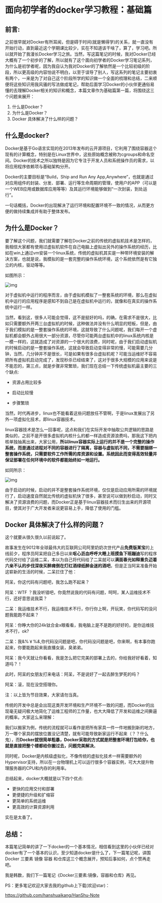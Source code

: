 # 面向初学者的docker学习教程：基础篇

## 前言:

之前很早就对Docker有所耳闻，但是碍于时间(就是懒得学)的关系，就一直没有开始行动，直到最近这个学期课比较少，实在不知道该干啥了，算了，学习吧。所以就开始了我漫长Docker学习之旅。当然，写这篇笔记的时候，我对Docker已经大概有了一个初步的了解，所以就有了这个面向初学者的Docker学习笔记系列，为什么是初学者呢，因为我自认为我对Docker的了解依然是一个比较初级的阶段，所以更高级的内容怕说不明白，以至于误导了别人，写这系列的笔记主要初衷有两个，一来是为了对自己这个阶段所学的知识做一个全面的梳理和总结，二来顺便将这些知识用我风骚的写法做成笔记，帮助后面学习Docker的小伙伴更通俗易懂的去理解Docker相关的知识和概念，本篇文章作为基础篇第一篇，将围绕这三个问题来展开：

1. 什么是Docker？
2. 为什么是Docker？
3. Docker 具体解决了什么样的问题？

## 什么是docker?

Docker是基于Go语言实现的在2013年发布的云开源项目，它利用了围绕容器这个现有的计算概念，特别是在Linux世界中，这些原始概念被称为cgroups和命名空间。Docker的技术之所以独特是因为它专注于开发人员和系统操作员的需求，以将应用程序依赖项与基础架构分开。

Docker的主要目标是“Build，Ship and Run Any App,Anywhere”，也就是通过对应用组件的封装、分发、部署、运行等生命周期的管理，使用户的APP（可以是一个WEB应用或数据库应用等等）及其运行环境能够做到“一次封装，到处运行”。

一句话概括，Docker的出现解决了运行环境和配置环境不一致的情况，从而更方便的做持续集成并有助于整体发布。



## 为什么是Docker？

要了解这个问题，我们就需要了解在Docker之前的传统的虚拟机技术是怎样的，我相信大家都有使用过虚拟机软件在自己电脑上虚拟出另外的操作系统的经历，比如在win上通过vm安装一个linux系统，传统的虚拟机其实是一种带环境安装的解决方案，也就是说，我模拟的是一套完整的操作系统环境，这个系统依然是有它独立的内核，驱动等等。

如图所示：

![img](https://github.com/hanshuaikang/HanShu-Note/blob/master/Docker%E5%88%9D%E7%BA%A7%E5%85%A5%E9%97%A8%E6%95%99%E7%A8%8B/image/index.png?raw=true) 

对于虚拟机中运行的程序而言，由于虚拟机模拟了一整套系统的环境，那么在虚拟机中运行的应用程序是感知不到自己是在虚拟机中运行的，就像和在真实的操作系统中运行一样。

当然，看到这，很多人可能会觉得，这不是挺好的吗，的确，在需求不是很大，比如只需要额外开两三台虚拟机的时候，这种做法并没有什么明显的短板，但是，由于我们模拟的是一整套操作系统的环境，这就导致了什么问题呢，我们每开一个虚拟机都会额外占用很大一部分资源，尽管你可能两台虚拟机中的linux系统内核是一模一样的，这就造成了对资源的一个很大的浪费，同时呢，由于我们启动虚拟机的时候启动的是一整套操作系统，这就会导致启动变得非常的慢，可能需要几分钟，当然，几分钟并不是很长，可是如果有很多台虚拟机呢？可能当运维好不容易把所有虚拟机启动完成了，发现秒杀已经结束了，这对于很多大规模的应用来说是不能忍的，第三点，就是步骤非常繁琐，我们现在总结一下传统虚拟机最主要的三个缺点:

- 资源占用比较多
- 启动比较慢

- 步骤繁琐

当然，时代再进步，linux也不能看着这些问题放任不管啊，于是linux发展出了另外一项虚拟化技术，即linux容器技术。

linux容器技术是怎么一回事呢，这点和我们在实际开发中抽取公共逻辑的思路是类似的，之前不是开很多虚拟机内核什么的都一样造成资源浪费吗，那我这下把内核单独抽离出来，大家公用，**所以linux容器实际上运行的并不是一个完整的操作系统，而是通过进程对不同的容器进行了隔离，容器与虚拟机不同，不需要捆绑一整套操作系统，只需要软件工作所需的库资源和设置。系统因此而变得高效轻量并保证部署在任何环境中的软件都能始终如一地运行。**

如同所示：

![img](https://github.com/hanshuaikang/HanShu-Note/blob/master/Docker%E5%88%9D%E7%BA%A7%E5%85%A5%E9%97%A8%E6%95%99%E7%A8%8B/image/index2.png?raw=true)

由于启动的时候，启动的并不是整套操作系统环境，仅仅是启动应用所需的环境就行了，启动速度自然就比传统的虚拟机快了很多，甚至说可以做到秒启动，同时又解决了资源浪费的问题，而Docker正是基于linux容器技术而衍生出来的开源项目，使其对于广大开发者来说更容易上手，降低了使用的门槛。



## Docker 具体解决了什么样的问题？

这个就要从很久很久以前说起了。

故事发生在9012年全球最伟大的互联网公司阿里奶奶次世代产品**免费版某宝**的上线前夕，程序员阿呆把自己多日以来**呕心沥血呼呼大睡上班摸鱼下班蹦迪**写的程序代码交付给了运维二呆，本以为自己将代码给了二呆就可以**满面春光如释重负迈着六亲不认的步伐深夜买醉瘫倒在灯红酒绿纸醉金迷的酒吧**，但是正当阿呆准备开始这崭新的生活的时候，二呆拦住了他：

阿呆，你这代码有问题吧，我怎么跑不起来？

阿呆：WTF ？我没听错吧，你竟然说我的代码有问题，呵呵，某人运维技术不行，还好意思说我菜？

二呆：我运维技术不行，我运维技术不行，你行你上啊，开玩笑，你代码写的没问题我能跑不起来？

阿呆：你睁大你的24k钛合金x眼看看，我电脑上是不是跑的好好的，是你运维技术不行，ok?

二呆：我&%￥%*&*,你代码没问题是吧，你代码没问题是吧，你来啊，有本事你跑起来，你要能跑起来我直播女装，臭弟弟。

阿呆：我今天就让你看看，我是怎么把它完美的部署上去的，你给我好好看着，知道吗？！

此时，阿呆的女朋友打来电话：阿呆，不是说好了一起去醉生梦死的吗？

阿呆：滚，现在没空搭理你。

注：以上皆为节目效果，大家请勿当真。

传统的开发中总是会出现这类开发环境和生产环境不一致的问题，而Docker的出现毫无疑问极大地简化了运维工程师的工作量，也大大降低了开发和运维之间撕逼的概率。大家这么来理解：

我们以搬家为例，传统的流程就可以看作是把所有家具一件一件地搬到新的地方，万一哪个家具的摆放位置没记清楚，就有可能导致新家运行不起来（？？什么鬼），而**Docker就很简单粗暴，Docker采取的方式就是把整套环境打包给你，也就是直接把整个楼都给你搬过去，问题完美解决**。

同时呢，Docker是内核级虚拟化，不像传统的虚拟化技术一样需要额外的Hypervisor支持，所以在一台物理机上可以运行很多个容器实例，可大大提升物理服务器的CPU和内存的利用率。

总结起来，docker大概就是以下四个优点:

- 更快的应用交付和部署
- 更便捷的升级和扩缩容
- 更简单的系统运维
- 更高效的计算资源利用



实在是太香了。

## 总结：

本篇笔记简单的讲了一下docker的一个基本情况，相信看到这里的小伙伴已经对docker有了一个基本的认识，至少知道docker是什么了，下一篇笔记呢，讲围Docker 三要素 镜像 容器 和仓库这三个概念展开，预知后事如何，点个赞再走吧。

我是韩数，我们下一篇笔记《Docker三要素:镜像，容器和仓库》再见。

PS：更多笔记欢迎大家去我的github上下载(欢迎star)：

<https://github.com/hanshuaikang/HanShu-Note>











